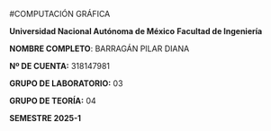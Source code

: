 #COMPUTACIÓN GRÁFICA

**Universidad Nacional Autónoma de México**
**Facultad de Ingeniería**

**NOMBRE COMPLETO**: BARRAGÁN PILAR DIANA 

**Nº DE CUENTA:** 318147981

**GRUPO DE LABORATORIO:** 03

**GRUPO DE TEORÍA:** 04

**SEMESTRE 2025-1**
